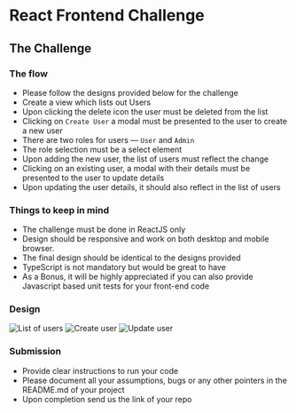 # React Frontend Challenge

## The Challenge

### The flow

- Please follow the designs provided below for the challenge
- Create a view which lists out Users
- Upon clicking the delete icon the user must be deleted from the list
- Clicking on `Create User` a modal must be presented to the user to create a new user
- There are two roles for users — `User` and `Admin`
- The role selection must be a select element
- Upon adding the new user, the list of users must reflect the change
- Clicking on an existing user, a modal with their details must be presented to the user to update details
- Upon updating the user details, it should also reflect in the list of users

### Things to keep in mind

- The challenge must be done in ReactJS only
- Design should be responsive and work on both desktop and mobile browser.
- The final design should be identical to the designs provided
- TypeScript is not mandatory but would be great to have
- As a Bonus, it will be highly appreciated if you can also provide Javascript based unit tests for your front-end code

### Design

![List of users](https://i.imgur.com/vXVG25v.png)
![Create user](https://i.imgur.com/tLFTXRf.png)
![Update user](https://i.imgur.com/8MXx9vO.png)

### Submission

- Provide clear instructions to run your code
- Please document all your assumptions, bugs or any other pointers in the README.md of your project
- Upon completion send us the link of your repo
